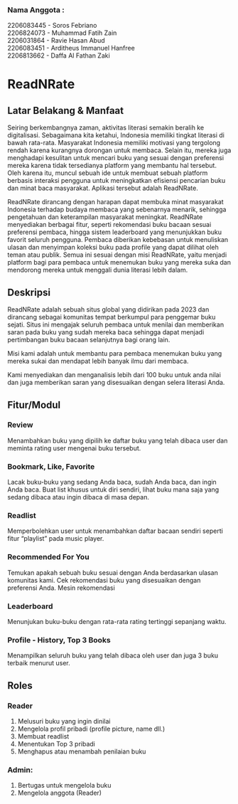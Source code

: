 ### Nama Anggota :
2206083445 - Soros Febriano <br>
2206824073 - Muhammad Fatih Zain <br>
2206031864 - Ravie Hasan Abud <br>
2206083451 - Arditheus Immanuel Hanfree <br>
2206813662 - Daffa Al Fathan Zaki <br>

# ReadNRate
## Latar Belakang & Manfaat
Seiring berkembangnya zaman, aktivitas literasi semakin beralih ke digitalisasi. Sebagaimana kita ketahui, Indonesia memiliki tingkat literasi di bawah rata-rata. Masyarakat Indonesia memiliki motivasi yang tergolong rendah karena kurangnya dorongan untuk membaca. Selain itu, mereka juga menghadapi kesulitan untuk mencari buku yang sesuai dengan preferensi mereka karena tidak tersedianya platform yang membantu hal tersebut. Oleh karena itu, muncul sebuah ide untuk membuat sebuah platform berbasis interaksi pengguna untuk meningkatkan efisiensi pencarian buku dan minat baca masyarakat. Aplikasi tersebut adalah ReadNRate.

ReadNRate dirancang dengan harapan dapat membuka minat masyarakat Indonesia terhadap budaya membaca yang sebenarnya menarik, sehingga pengetahuan dan keterampilan masyarakat meningkat. ReadNRate menyediakan berbagai fitur, seperti rekomendasi buku bacaan sesuai preferensi pembaca, hingga sistem leaderboard yang menunjukkan buku favorit seluruh pengguna. Pembaca diberikan kebebasan untuk menuliskan ulasan dan menyimpan koleksi buku pada profile yang dapat dilihat oleh teman atau publik. Semua ini sesuai dengan misi ReadNRate, yaitu menjadi platform bagi para pembaca untuk menemukan buku yang mereka suka dan mendorong mereka untuk menggali dunia literasi lebih dalam.

## Deskripsi
ReadNRate adalah sebuah situs global yang didirikan pada 2023 dan dirancang sebagai komunitas tempat berkumpul para penggemar buku sejati. Situs ini mengajak seluruh pembaca untuk menilai dan memberikan saran pada buku yang sudah mereka baca sehingga dapat menjadi pertimbangan buku bacaan selanjutnya bagi orang lain.

Misi kami adalah untuk membantu para pembaca menemukan buku yang mereka sukai dan mendapat lebih banyak ilmu dari membaca.

Kami menyediakan dan menganalisis lebih dari 100 buku untuk anda nilai dan juga memberikan saran yang disesuaikan dengan selera literasi Anda.

## Fitur/Modul
### **Review**
Menambahkan buku yang dipilih ke daftar buku yang telah dibaca user dan meminta rating user mengenai buku tersebut.

### **Bookmark, Like, Favorite**
Lacak buku-buku yang sedang Anda baca, sudah Anda baca, dan ingin Anda baca. Buat list khusus untuk diri sendiri, lihat buku mana saja yang sedang dibaca atau ingin dibaca di masa depan.

### **Readlist**
Memperbolehkan user untuk menambahkan daftar bacaan sendiri seperti fitur “playlist” pada music player.

### **Recommended For You**
Temukan apakah sebuah buku sesuai dengan Anda berdasarkan ulasan komunitas kami. Cek rekomendasi buku yang disesuaikan dengan preferensi Anda. Mesin rekomendasi 

### **Leaderboard**
Menunjukan buku-buku dengan rata-rata rating tertinggi sepanjang waktu.

### **Profile - History, Top 3 Books**
Menampilkan seluruh buku yang telah dibaca oleh user dan juga 3 buku terbaik menurut user.

## Roles
 ### Reader
1. Melusuri buku yang ingin dinilai
2. Mengelola profil pribadi (profile picture, name dll.)
3. Membuat readlist
4. Menentukan Top 3 pribadi
5. Menghapus atau menambah penilaian buku

  ### Admin:
1. Bertugas untuk mengelola buku
2. Mengelola anggota (Reader)


